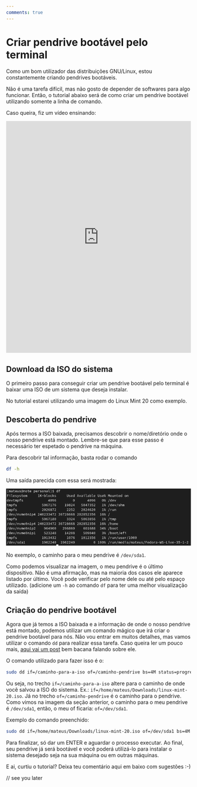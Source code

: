 ```yaml
---
comments: true
---
```

# Criar pendrive bootável pelo terminal

Como um bom utilizador das distribuições GNU/Linux, estou constantemente criando pendrives bootáveis.

Não é uma tarefa difícil, mas não gosto de depender de softwares para algo funcionar. Então, o tutorial abaixo será de como criar um pendrive bootável utilizando somente a linha de comando.

Caso queira, fiz um vídeo ensinando:
<iframe width="100%" height="630" src="https://www.youtube.com/embed/mlFIRzlHIzs" title="YouTube video player" frameborder="0" allow="accelerometer; autoplay; clipboard-write; encrypted-media; gyroscope; picture-in-picture" allowfullscreen></iframe>


## Download da ISO do sistema

O primeiro passo para conseguir criar um pendrive bootável pelo terminal é baixar uma ISO de um sistema que deseja instalar.

No tutorial estarei utilizando uma imagem do Linux Mint 20 como exemplo.

## Descoberta do pendrive

Após termos a ISO baixada, precisamos descobrir o nome/diretório onde o nosso pendrive está montado. Lembre-se que para esse passo é
necessário ter espetado o pendrive na máquina.

Para descobrir tal informação, basta rodar o comando
```bash
df -h
```

Uma saída parecida com essa será mostrada:

![saída comando df no terminal](../../static/img/docs/df.png)

No exemplo, o caminho para o meu pendrive é `/dev/sda1`.

Como podemos visualizar na imagem, o meu pendrive é o último dispositivo. Não é uma afirmação, mas na maioria dos casos ele aparece listado por último. Você pode verificar pelo nome dele ou até pelo espaço utilizado. (adicione um `-h` ao comando `df` para ter uma melhor visualização da saída)

## Criação do pendrive bootável

Agora que já temos a ISO baixada e a informação de onde o nosso pendrive está montado, podemos utilizar um comando mágico que irá criar o pendrive bootável para nós. Não vou entrar em muitos detalhes, mas vamos utilizar o comando `dd` para realizar essa tarefa. Caso queira ler um pouco mais, [aqui vai um post](https://www.linuxdescomplicado.com.br/2016/11/alguns-exemplos-de-que-o-comando-dd-pode-ser-considerado-umas-das-ferramentas-mais-versateis-do-linux.html) bem bacana falando sobre ele.

O comando utilizado para fazer isso é o:
```bash
sudo dd if=/caminho-para-a-iso of=/caminho-pendrive bs=4M status=progress
```

Ou seja, no trecho `if=/caminho-para-a-iso` altere para o caminho de onde você salvou a ISO do sistema. Ex.: `if=/home/mateus/Downloads/linux-mint-20.iso`. Já no trecho `of=/caminho-pendrive` é o caminho para o pendrive. Como vimos na imagem da seção anterior, o caminho para o meu pendrive é `/dev/sda1`, então, o meu of ficaria: `of=/dev/sda1`.

Exemplo do comando preenchido:
```bash
sudo dd if=/home/mateus/Downloads/linux-mint-20.iso of=/dev/sda1 bs=4M status=progress
```

Para finalizar, só dar um ENTER e aguardar o processo executar. Ao final, seu pendrive já será bootável e você poderá utilizá-lo para instalar o sistema desejado seja na sua máquina ou em outras máquinas.

E ai, curtiu o tutorial? Deixa teu comentário aqui em baixo com sugestões :-)

// see you later

